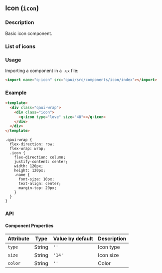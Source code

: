 ## Icon (`icon`)

### Description

Basic icon component.

### List of icons

<icon/>

### Usage

Importing a component in a `.ux` file:

```html
<import name="q-icon" src="qaui/src/components/icon/index"></import>
```

### Example

```html
<template>
  <div class="qaui-wrap">
    <div class="icon">
      <q-icon type="love" size="48"></q-icon>
    </div>
  </div>
</template>
```

```less
.qaui-wrap {
  flex-direction: row;
  flex-wrap: wrap;
  .icon {
    flex-direction: column;
    justify-content: center;
    width: 120px;
    height: 120px;
    .name {
      font-size: 10px;
      text-align: center;
      margin-top: 20px;
    }
  }
}
```

### API

#### Component Properties

| Attribute | Type   | Value by default | Description |
| --------- | ------ | ---------------- | ----------- |
| `type`    | String | `''`             | Icon type   |
| `size`    | String | `'14'`           | Icon size   |
| `color`   | String | `''`             | Color       |

